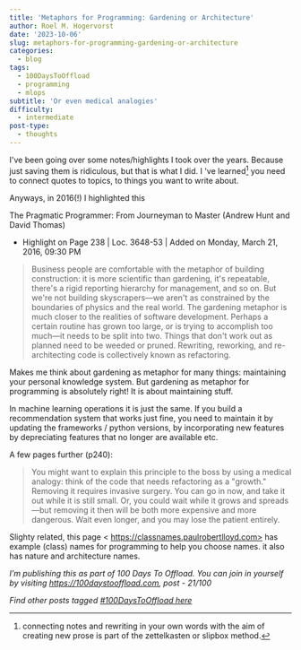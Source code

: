 ```yaml
---
title: 'Metaphors for Programming: Gardening or Architecture'
author: Roel M. Hogervorst
date: '2023-10-06'
slug: metaphors-for-programming-gardening-or-architecture
categories:
  - blog
tags:
  - 100DaysToOffload
  - programming
  - mlops
subtitle: 'Or even medical analogies'
difficulty:
  - intermediate
post-type:
  - thoughts
---
```


 
I've been going over some notes/highlights I took over the years. Because just
saving them is ridiculous, but that is what I did. I 've learned[^1] you need to 
connect quotes to topics, to things you want to write about. 

Anyways, in 2016(!) I highlighted this

The Pragmatic Programmer: From Journeyman to Master (Andrew Hunt and David Thomas)
- Highlight on Page 238 | Loc. 3648-53  | Added on Monday, March 21, 2016, 09:30 PM

> Business people are comfortable with the metaphor of building construction: it is more scientific than gardening, it's repeatable, there's a rigid reporting hierarchy for management, and so on. But we're not building skyscrapers—we aren't as constrained by the boundaries of physics and the real world. The gardening metaphor is much closer to the realities of software development. Perhaps a certain routine has grown too large, or is trying to accomplish too much—it needs to be split into two. Things that don't work out as planned need to be weeded or pruned. Rewriting, reworking, and re-architecting code is collectively known as refactoring.

Makes me think about gardening as metaphor for many things: maintaining your 
personal knowledge system. But gardening as metaphor for programming is 
absolutely right! It is about maintaining stuff. 

In machine learning operations it is just the same.
If you build a recommendation system that works just fine, you need to maintain it
by updating the frameworks / python versions, by incorporating new features
by depreciating features that no longer are available etc. 


A few pages further (p240):

> You might want to explain this principle to the boss by using a medical analogy: think of the code that needs refactoring as a "growth." Removing it requires invasive surgery. You can go in now, and take it out while it is still small. Or, you could wait while it grows and spreads—but removing it then will be both more expensive and more dangerous. Wait even longer, and you may lose the patient entirely.
 
 
Slighty related, this page < https://classnames.paulrobertlloyd.com> has example (class) names for programming to help you 
choose names. it also has nature and architecture names. 



[^1]: connecting notes and rewriting in your own words with the aim of creating new prose is part of the zettelkasten or slipbox method.

*I’m publishing this as part of 100 Days To Offload. You can join in yourself by visiting https://100daystooffload.com, post - 21/100*

*Find other posts tagged  [#100DaysToOffload here](https://notes.rmhogervorst.nl/tags/100DaysToOffload/)*
